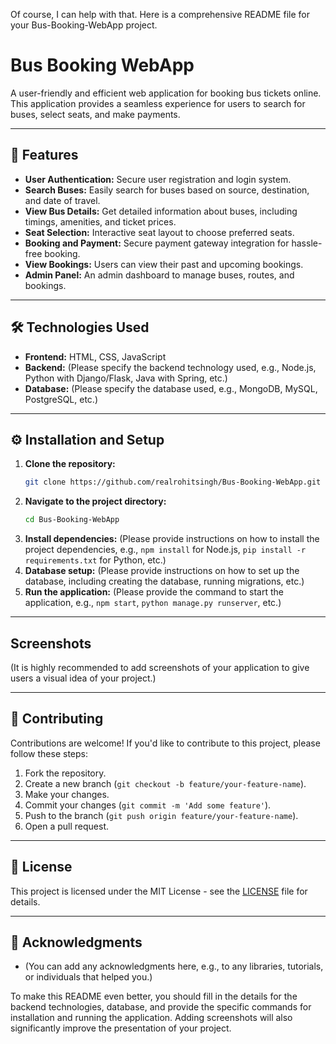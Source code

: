 Of course, I can help with that. Here is a comprehensive README file for your Bus-Booking-WebApp project.

# Bus Booking WebApp

A user-friendly and efficient web application for booking bus tickets online. This application provides a seamless experience for users to search for buses, select seats, and make payments.

-----

## 🚀 Features

  * **User Authentication:** Secure user registration and login system.
  * **Search Buses:** Easily search for buses based on source, destination, and date of travel.
  * **View Bus Details:** Get detailed information about buses, including timings, amenities, and ticket prices.
  * **Seat Selection:** Interactive seat layout to choose preferred seats.
  * **Booking and Payment:** Secure payment gateway integration for hassle-free booking.
  * **View Bookings:** Users can view their past and upcoming bookings.
  * **Admin Panel:** An admin dashboard to manage buses, routes, and bookings.

-----

## 🛠️ Technologies Used

  * **Frontend:** HTML, CSS, JavaScript
  * **Backend:** (Please specify the backend technology used, e.g., Node.js, Python with Django/Flask, Java with Spring, etc.)
  * **Database:** (Please specify the database used, e.g., MongoDB, MySQL, PostgreSQL, etc.)

-----

## ⚙️ Installation and Setup

1.  **Clone the repository:**
    ```bash
    git clone https://github.com/realrohitsingh/Bus-Booking-WebApp.git
    ```
2.  **Navigate to the project directory:**
    ```bash
    cd Bus-Booking-WebApp
    ```
3.  **Install dependencies:**
    (Please provide instructions on how to install the project dependencies, e.g., `npm install` for Node.js, `pip install -r requirements.txt` for Python, etc.)
4.  **Database setup:**
    (Please provide instructions on how to set up the database, including creating the database, running migrations, etc.)
5.  **Run the application:**
    (Please provide the command to start the application, e.g., `npm start`, `python manage.py runserver`, etc.)

-----

## Screenshots

(It is highly recommended to add screenshots of your application to give users a visual idea of your project.)

-----

## 🤝 Contributing

Contributions are welcome\! If you'd like to contribute to this project, please follow these steps:

1.  Fork the repository.
2.  Create a new branch (`git checkout -b feature/your-feature-name`).
3.  Make your changes.
4.  Commit your changes (`git commit -m 'Add some feature'`).
5.  Push to the branch (`git push origin feature/your-feature-name`).
6.  Open a pull request.

-----

## 📝 License

This project is licensed under the MIT License - see the [LICENSE](https://www.google.com/search?q=LICENSE) file for details.

-----

## 🙏 Acknowledgments

  * (You can add any acknowledgments here, e.g., to any libraries, tutorials, or individuals that helped you.)

To make this README even better, you should fill in the details for the backend technologies, database, and provide the specific commands for installation and running the application. Adding screenshots will also significantly improve the presentation of your project.
